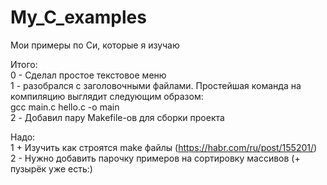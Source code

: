 # My_C_examples

Мои примеры по Си, которые я изучаю


Итого:<br>
0 - Сделал простое текстовое меню<br>
1 - разобрался с заголовочными файлами. Простейшая команда на компиляцию выглядит следующим образом:<br>
gcc main.c hello.c -o main<br>
2 - Добавил пару Makefile-ов для сборки проекта<br>


Надо:<br>
1 + Изучить как строятся make файлы (https://habr.com/ru/post/155201/)<br>
2 - Нужно добавить парочку примеров на сортировку массивов (+ пузырёк уже есть:) <br>
